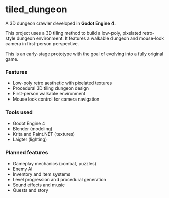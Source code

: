 # tiled_dungeon

A 3D dungeon crawler developed in **Godot Engine 4**.

This project uses a 3D tiling method to build a low-poly, pixelated retro-style dungeon environment. It features a walkable dungeon and mouse-look camera in first-person perspective.

This is an early-stage prototype with the goal of evolving into a fully original game.

### Features

- Low-poly retro aesthetic with pixelated textures  
- Procedural 3D tiling dungeon design  
- First-person walkable environment  
- Mouse look control for camera navigation  

### Tools used

- Godot Engine 4  
- Blender (modeling)  
- Krita and Paint.NET (textures)  
- Laigter (lighting)  

### Planned features

- Gameplay mechanics (combat, puzzles)  
- Enemy AI  
- Inventory and item systems  
- Level progression and procedural generation  
- Sound effects and music
- Quests and story
